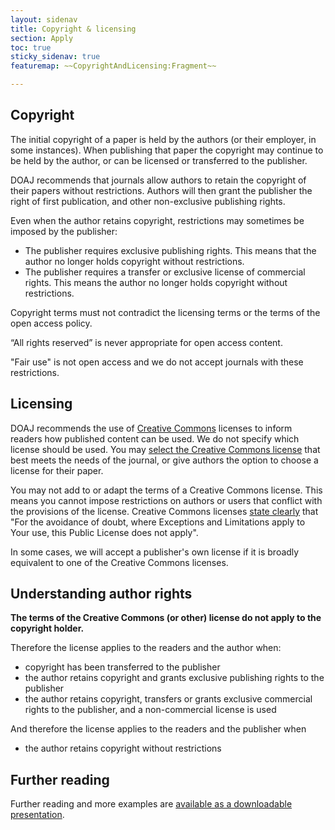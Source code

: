 ```yaml
---
layout: sidenav
title: Copyright & licensing
section: Apply
toc: true
sticky_sidenav: true
featuremap: ~~CopyrightAndLicensing:Fragment~~

---
```


## Copyright

The initial copyright of a paper is held by the authors (or their employer, in some instances). When publishing that paper the copyright may continue to be held by the author, or can be licensed or transferred to the publisher.

DOAJ recommends that journals allow authors to retain the copyright of their papers without restrictions. Authors will then grant the publisher the right of first publication, and other non-exclusive publishing rights.

Even when the author retains copyright, restrictions may sometimes be imposed by the publisher:

 - The publisher requires exclusive publishing rights. This means that the author no longer holds copyright without restrictions.
 - The publisher requires a transfer or exclusive license of commercial rights. This means the author no longer holds copyright without restrictions.

Copyright terms must not contradict the licensing terms or the terms of the open access policy.

“All rights reserved” is never appropriate for open access content.

"Fair use" is not open access and we do not accept journals with these restrictions. 

## Licensing

DOAJ recommends the use of [Creative Commons](https://creativecommons.org/share-your-work/) licenses to inform readers how published content can be used. We do not specify which license should be used. You may [select the Creative Commons license](https://creativecommons.org/choose/) that best meets the needs of the journal, or give authors the option to choose a license for their paper. 

You may not add to or adapt the terms of a Creative Commons license. This means you cannot impose restrictions on authors or users that conflict with the provisions of the license. Creative Commons licenses [state clearly](https://creativecommons.org/licenses/by-sa/4.0/legalcode) that "For the avoidance of doubt, where Exceptions and Limitations apply to Your use, this Public License does not apply".

In some cases, we will accept a publisher's own license if it is broadly equivalent to one of the Creative Commons licenses.

## Understanding author rights

**The terms of the Creative Commons (or other) license do not apply to the copyright holder.**

Therefore the license applies to the readers and the author when:

- copyright has been transferred to the publisher
- the author retains copyright and grants exclusive publishing rights to the publisher
- the author retains copyright, transfers or grants exclusive commercial rights to the publisher, and a non-commercial license is used

And therefore the license applies to the readers and the publisher when

- the author retains copyright without restrictions

## Further reading

Further reading and more examples are [available as a downloadable presentation](https://drive.google.com/drive/folders/190BgMV0ImGk-gUpHu5ai_R-uvO8NDAB8?usp=sharing).
